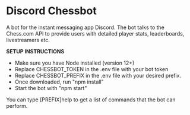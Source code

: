 # Discord Chessbot
A bot for the instant messaging app Discord. The bot talks to the Chess.com API to provide users with detailed player stats, leaderboards, livestreamers etc.

<b>SETUP INSTRUCTIONS</b>
- Make sure you have Node installed (version 12+)
- Replace CHESSBOT_TOKEN in the .env file with your bot token
- Replace CHESSBOT_PREFIX in the .env file with your desired prefix.
- Once downloaded, run "npm install"
- Start the bot with "npm start"

You can type [PREFIX]help to get a list of commands that the bot can perform.
